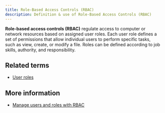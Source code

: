 ```yaml
---
title: Role-Based Access Controls (RBAC) 
description: Definition & use of Role-Based Access Controls (RBAC) 
---
```

**Role-based access controls (RBAC)** regulate access to computer or network resources based on assigned user roles. Each user role defines a set of permissions that allow individual users to perform specific tasks, such as view, create, or modify a file. Roles can be defined according to job skills, authority, and responsibility.

## Related terms

- [User roles](../user-roles)

## More information

- [Manage users and roles with RBAC](https://behavure.ai/docs/wiki/spaces/CSSD/pages/1302496595/Manage+users+and+roles+with+RBAC)